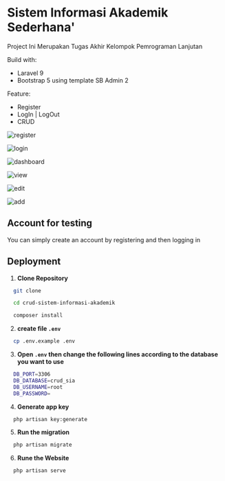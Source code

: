 # Sistem Informasi Akademik Sederhana'

Project Ini Merupakan Tugas Akhir Kelompok Pemrograman Lanjutan

Build with:

-   Laravel 9
-   Bootstrap 5 using template SB Admin 2

Feature:

-   Register
-   LogIn | LogOut
-   CRUD

![register](https://github.com/scotch01/crud-sistem-informasi-akademik/assets/101814955/f723de7f-06f0-4a97-a50c-b7ddd274f5b4)

![login](https://github.com/scotch01/crud-sistem-informasi-akademik/assets/101814955/f67d4a1d-ae8b-41dd-a4e6-887af76bfaa4)

![dashboard](https://github.com/scotch01/crud-sistem-informasi-akademik/assets/101814955/8f9b557b-49a3-4fc0-9976-08c7c95d10b5)

![view](https://github.com/scotch01/crud-sistem-informasi-akademik/assets/101814955/feaf70da-ffd1-4408-9023-1a7446417142)

![edit](https://github.com/scotch01/crud-sistem-informasi-akademik/assets/101814955/81a7e1cc-1431-4ec8-933e-118e5238abd1)

![add](https://github.com/scotch01/crud-sistem-informasi-akademik/assets/101814955/c5a43a0e-0630-4fde-93c2-cdc55f9a5307)

## Account for testing

You can simply create an account by registering and then logging in

## Deployment

1. **Clone Repository**

```bash
  git clone

  cd crud-sistem-informasi-akademik

  composer install
```

2. **create file `.env`**

```bash
  cp .env.example .env
```

3. **Open `.env` then change the following lines according to the database you want to use**

```bash
  DB_PORT=3306
  DB_DATABASE=crud_sia
  DB_USERNAME=root
  DB_PASSWORD=
```

4. **Generate app key**

```bash
  php artisan key:generate
```

5. **Run the migration**

```bash
  php artisan migrate
```

6. **Rune the Website**

```bash
  php artisan serve
```
